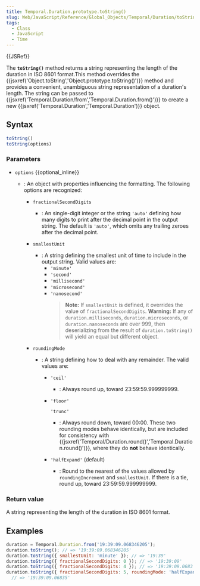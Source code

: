 ```yaml
---
title: Temporal.Duration.prototype.toString()
slug: Web/JavaScript/Reference/Global_Objects/Temporal/Duration/toString
tags:
  - Class
  - JavaScript
  - Time
---
```

{{JSRef}}

The **`toString()`** method returns a string representing the length of the
duration in ISO 8601 format.This method overrides the
{{jsxref('Object.toString','Object.prototype.toString()')}}
method and provides a convenient, unambiguous string representation of a
duration's length. The string can be passed to
{{jsxref('Temporal.Duration/from','Temporal.Duration.from()')}}
to create a new
{{jsxref('Temporal.Duration','Temporal.Duration')}} object.

## Syntax

```js
toString()
toString(options)
```

### Parameters

- `options` {{optional_inline}}

  - : An object with properties influencing the formatting. The following
    options are recognized:

    - `fractionalSecondDigits`
      - : An single-digit integer or the string `'auto'` defining how many
        digits to print after the decimal point in the output string. The
        default is `'auto'`, which omits any trailing zeroes after the decimal
        point.
    - `smallestUnit`
      - : A string defining the smallest unit of time to include in the output
        string. Valid values are:
        - `'minute'`
        - `'second'`
        - `'millisecond'`
        - `'microsecond'`
        - `'nanosecond'`
          > **Note:** If `smallestUnit` is defined, it overrides the value of
          > `fractionalSecondDigits`. **Warning:** If any of
          > `duration.milliseconds`, `duration.microseconds`, or
          > `duration.nanoseconds` are over 999, then deserializing from the
          > result of `duration.toString()` will yield an equal but different
          > object.
    - `roundingMode`

      - : A string defining how to deal with any remainder. The valid values
        are:

        - `'ceil'`
          - : Always round up, toward 23:59:59.999999999.
        - `'floor'`

          `'trunc'`

          - : Always round down, toward 00:00. These two rounding modes behave
            identically, but are included for consistency with
            {{jsxref('Temporal/Duration.round()','Temporal.Duration.round()')}},
            where they do **not** behave identically.

        - `'halfExpand'` (default)
          - : Round to the nearest of the values allowed by `roundingIncrement`
            and `smallestUnit`. If there is a tie, round up, toward
            23:59:59.999999999.

### Return value

A string representing the length of the duration in ISO 8601 format.

## Examples

```js
duration = Temporal.Duration.from('19:39:09.068346205');
duration.toString(); // => '19:39:09.068346205'
duration.toString({ smallestUnit: 'minute' }); // => '19:39'
duration.toString({ fractionalSecondDigits: 0 }); // => '19:39:09'
duration.toString({ fractionalSecondDigits: 4 }); // => '19:39:09.0683'
duration.toString({ fractionalSecondDigits: 5, roundingMode: 'halfExpand' });
  // => '19:39:09.06835'
```
